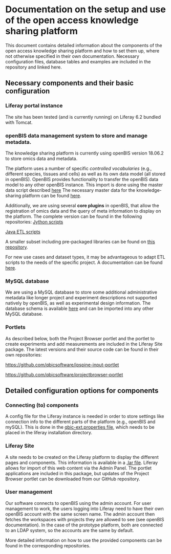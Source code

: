 
# Documentation on the setup and use of the open access knowledge sharing platform

This document contains detailed information about the components of the open access knowledge sharing platform and how to set them up, where not otherwise specified in their own documentation.
Necessary configuration files, database tables and examples are included in the repository and linked here.

## Necessary components and their basic configuration

### Liferay portal instance

The site has been tested (and is currently running) on Liferay 6.2 bundled with Tomcat.

### openBIS data management system to store and manage metadata.

The knowledge sharing platform is currently using openBIS version 18.06.2 to store omics data and metadata.

The platform uses a number of specific *controlled vocabularies* (e.g., different species, tissues and cells) as well as its own data model (all stored in openBIS). OpenBIS provides functionality to transfer the openBIS data model to any other openBIS instance. This import is done using the master data script described [here](https://unlimited.ethz.ch/display/openBISDoc1906/Jython+Master+Data+Scripts#JythonMasterDataScripts-Executingmasterdatascripts)
The necessary master data for the knowledge-sharing platform can be found [here](openBIS_masterdata).

Additionally, we are using several **core plugins** in openBIS, that allow the registration of omics data and the query of meta information to display on the platform. The complete version can be found in the following repositories:
[Jython scripts](https://github.com/qbicsoftware/etl-scripts)

[Java ETL scripts](https://github.com/qbicsoftware/java-openbis-dropboxes)

A smaller subset including pre-packaged libraries can be found on [this repository](basic_openbis_etl_scripts).

For new use cases and dataset types, it may be advantageous to adapt ETL scripts to the needs of the specific project. A documentation can be found [here](https://openbis.readthedocs.io/en/latest/software-developer-documentation/server-side-extensions/dss-dropboxes.html).

### MySQL database

We are using a MySQL database to store some additional administrative metadata like longer project and experiment descriptions not supported natively by openBIS, as well as experimental design information. The database schema is available [here](sql_tables) and can be imported into any other MySQL database.

### Portlets

As described below, both the Project Browser portlet and the portlet to create experiments and add measurements are included in the Liferay Site package. The latest versions and their source code can be found in their own repositories:

https://github.com/qbicsoftware/ipspine-input-portlet

https://github.com/qbicsoftware/projectbrowser-portlet

## Detailed configuration options for components

### Connecting (to) components

A config file for the Liferay instance is needed in order to store settings like connection info to the different parts of the platform (e.g., openBIS and mySQL). This is done in the [qbic-ext.properties file](portlet_config), which needs to be placed in the liferay installation directory.

### Liferay Site

A site needs to be created on the Liferay platform to display the different pages and components. This information is available in a [.lar file](liferay_site). Liferay allows for import of this web content via the Admin Panel. The portlet applications are included in this package, but updates of the Project Browser portlet can be downloaded from our GitHub repository.

### User management

Our software connects to openBIS using the admin account. For user management to work, the users logging into Liferay need to have their own openBIS account with the same screen name. The admin account then fetches the workspaces with projects they are allowed to see (see openBIS documentation). In the case of the prototype platform, both are connected to an LDAP system, so the accounts are the same by default.

 More detailed information on how to use the provided components can be found in the corresponding repositories.